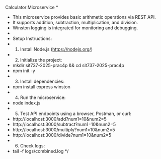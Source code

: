 Calculator Microservice
 * 
 * This microservice provides basic arithmetic operations via REST API.
 * It supports addition, subtraction, multiplication, and division.
 * Winston logging is integrated for monitoring and debugging.
 * 
 * Setup Instructions:
 * 1. Install Node.js (https://nodejs.org/)
 * 2. Initialize the project:
 *    mkdir sit737-2025-prac4p && cd sit737-2025-prac4p
 *    npm init -y
 * 3. Install dependencies:
 *    npm install express winston
 * 4. Run the microservice:
 *    node index.js
 * 5. Test API endpoints using a browser, Postman, or curl:
 *    http://localhost:3000/add?num1=10&num2=5
 *    http://localhost:3000/subtract?num1=10&num2=5
 *    http://localhost:3000/multiply?num1=10&num2=5
 *    http://localhost:3000/divide?num1=10&num2=5
 * 6. Check logs:
 *    tail -f logs/combined.log
 */
